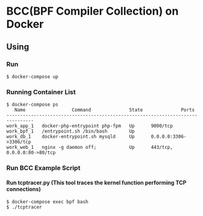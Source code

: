 # BCC(BPF Compiler Collection) on Docker

## Using

### Run

```
$ docker-compose up
```

### Running Container List

```
$ docker-compose ps
   Name                 Command              State              Ports
--------------------------------------------------------------------------------
work_app_1   docker-php-entrypoint php-fpm   Up      9000/tcp
work_bpf_1   /entrypoint.sh /bin/bash        Up
work_db_1    docker-entrypoint.sh mysqld     Up      0.0.0.0:3306->3306/tcp
work_web_1   nginx -g daemon off;            Up      443/tcp, 0.0.0.0:80->80/tcp
```

### Run BCC Example Script

#### Run tcptracer.py (This tool traces the kernel function performing TCP connections)

```
$ docker-compose exec bpf bash
$ ./tcptracer
```
